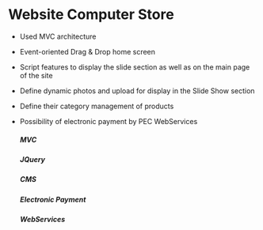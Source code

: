 # Website Computer Store
 
* Used MVC architecture
* Event-oriented Drag & Drop home screen
* Script features to display the slide section as well as on the main page of the site
* Define dynamic photos and upload for display in the Slide Show section
* Define their category management of products
* Possibility of electronic payment by PEC WebServices
  
  ##### MVC

  ##### JQuery

  ##### CMS

  ##### Electronic Payment

  ##### WebServices
  
  